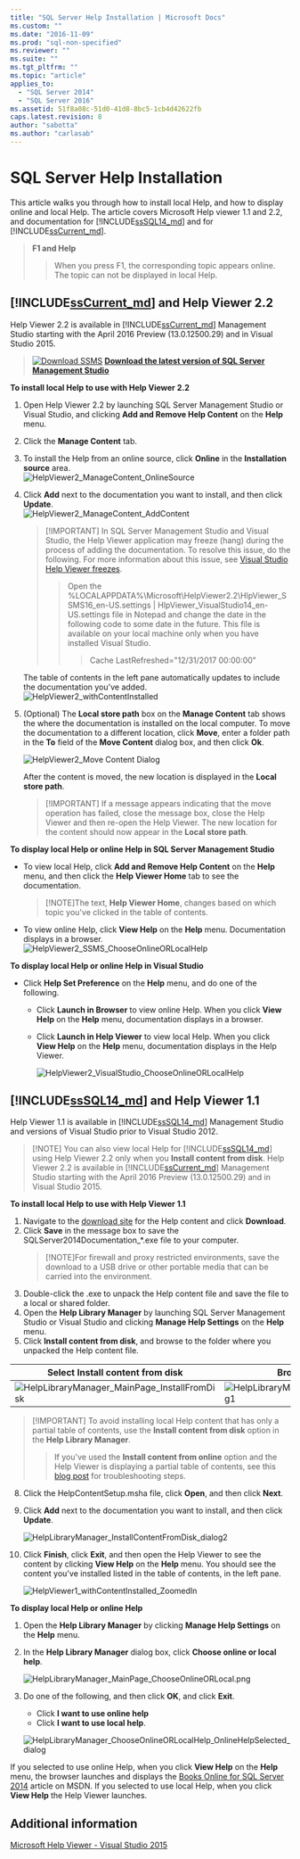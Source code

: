 ```yaml
---
title: "SQL Server Help Installation | Microsoft Docs"
ms.custom: ""
ms.date: "2016-11-09"
ms.prod: "sql-non-specified"
ms.reviewer: ""
ms.suite: ""
ms.tgt_pltfrm: ""
ms.topic: "article"
applies_to: 
  - "SQL Server 2014"
  - "SQL Server 2016"
ms.assetid: 51f8a08c-51d0-41d8-8bc5-1cb4d42622fb
caps.latest.revision: 8
author: "sabotta"
ms.author: "carlasab"
---
```

# SQL Server Help Installation
  
  
  
This article walks you through how to install local Help, and how to display online and local Help. The article covers Microsoft Help viewer 1.1 and 2.2, and documentation for [!INCLUDE[ssSQL14_md](../includes/sssql14-md.md)] and for [!INCLUDE[ssCurrent_md](../includes/sscurrent-md.md)]. 

>**F1 and Help**
>>When you press F1, the corresponding topic appears online. The topic can not be displayed in local Help.

## [!INCLUDE[ssCurrent_md](../includes/sscurrent-md.md)] and Help Viewer 2.2  
Help Viewer 2.2 is available in [!INCLUDE[ssCurrent_md](../includes/sscurrent-md.md)]  Management Studio starting with the April 2016 Preview (13.0.12500.29) and in Visual Studio 2015.  

> [![Download SSMS](../release-notes/media/download.png)](https://msdn.microsoft.com/library/mt238290.aspx) **[Download the latest version of SQL Server Management Studio](https://msdn.microsoft.com/library/mt238290.aspx)**  

**To install local Help to use with Help Viewer 2.2**  
1. Open Help Viewer 2.2 by launching SQL Server Management Studio or Visual Studio, and clicking **Add and Remove Help Content** on the **Help** menu.  
2. Click the **Manage Content** tab.  
3. To install the Help from an online source, click **Online** in the **Installation source** area.  
![HelpViewer2_ManageContent_OnlineSource](../release-notes/media/helpviewer2-managecontent-onlinesource.png)  
7. Click **Add** next to the documentation you want to install, and then click **Update**.  
![HelpViewer2_ManageContent_AddContent](../release-notes/media/helpviewer2-managecontent-addcontent.png)     
  
   >[!IMPORTANT] In SQL Server Management Studio and Visual Studio, the Help Viewer application may freeze (hang) during the process of adding the documentation. To resolve this issue, do the following. For more information about this issue, see [Visual Studio Help Viewer freezes](https://msdn.microsoft.com/library/mt654096.aspx).  
   >>Open the %LOCALAPPDATA%\Microsoft\HelpViewer2.2\HlpViewer_SSMS16_en-US.settings | HlpViewer_VisualStudio14_en-US.settings file in Notepad and change the date in the following code to some date in the future. This file is available on your local machine only when you have installed Visual Studio. 
   >>>Cache LastRefreshed="12/31/2017 00:00:00"  
  
    The table of contents in the left pane automatically updates to include the documentation you've added.  
![HelpViewer2_withContentInstalled](../release-notes/media/helpviewer2-withcontentinstalled.png)

1. (Optional) The **Local store path** box on the **Manage Content** tab shows the where the documentation is installed on the local computer. To move the documentation to a different location, click **Move**, enter a folder path in the **To** field of the **Move Content** dialog box, and then click **Ok**.

   ![HelpViewer2_Move Content Dialog](../release-notes/media/helpviewer2-move-content-dialog.png)

   After the content is moved, the new location is displayed in the **Local store path**.
      
   >[!IMPORTANT] If a message appears indicating that the move operation has failed, close the message box, close the Help Viewer and then re-open the Help Viewer. The new location for the content should now appear in the **Local store path**.   
  
**To display local Help or online Help in SQL Server Management Studio**  
* To view local Help, click **Add and Remove Help Content** on the **Help** menu, and then click the **Help Viewer Home** tab to see the documentation.  
    >[!NOTE]The text, **Help Viewer Home**, changes based on which topic you've clicked in the table of contents.   
* To view online Help, click **View Help** on the **Help** menu. Documentation displays in a browser.  
![HelpViewer2_SSMS_ChooseOnlineORLocalHelp](../release-notes/media/helpviewer2-ssms-chooseonlineorlocalhelp.png)  
  
  
**To display local Help or online Help in Visual Studio**  
* Click **Help Set Preference** on the **Help** menu, and do one of the following.  
   * Click **Launch in Browser** to view online Help. When you click **View Help** on the **Help** menu, documentation displays in a browser.  
   * Click **Launch in Help Viewer** to view local Help. When you click **View Help** on the **Help** menu, documentation displays in the Help Viewer.  
     
     ![HelpViewer2_VisualStudio_ChooseOnlineORLocalHelp](../release-notes/media/helpviewer2-visualstudio-chooseonlineorlocalhelp.png)  
  
  
## [!INCLUDE[ssSQL14_md](../includes/sssql14-md.md)] and Help Viewer 1.1  
 Help Viewer 1.1 is available in [!INCLUDE[ssSQL14_md](../includes/sssql14-md.md)] Management Studio and versions of Visual Studio prior to Visual Studio 2012.   
 
>[!NOTE] You can also view local Help for [!INCLUDE[ssSQL14_md](../includes/sssql14-md.md)] using Help Viewer 2.2 only when you **Install content from disk**. Help Viewer 2.2 is available in [!INCLUDE[ssCurrent_md](../includes/sscurrent-md.md)]  Management Studio starting with the April 2016 Preview (13.0.12500.29) and in Visual Studio 2015. 
   
**To install local Help to use with Help Viewer 1.1**  
1. Navigate to the [download site](https://www.microsoft.com/en-us/download/details.aspx?id=42557) for the Help content and click **Download**.  
2. Click **Save** in the message box to save the SQLServer2014Documentation_*.exe file to your computer.  
   >[!NOTE]For firewall and proxy restricted environments, save the download to a USB drive or other portable media that can be carried into the environment.   
3. Double-click the .exe to unpack the Help content file and save the file to a local or shared folder.  
4. Open the **Help Library Manager** by launching SQL Server Management Studio or Visual Studio and clicking **Manage Help Settings** on the **Help** menu.  
7. Click **Install content from disk**, and browse to the folder where you unpacked the Help content file.  
  
Select Install content from disk  |Browse to Help content file   
---------|---------  
![HelpLibraryManager_MainPage_InstallFromDisk](../release-notes/media/helplibrarymanager-mainpage-installfromdisk.png)    | ![HelpLibraryManager_InstallContentFromDisk_dialog1](../release-notes/media/helplibrarymanager-installcontentfromdisk-dialog1.png)          
  
>[!IMPORTANT] To avoid installing local Help content that has only a partial table of contents, use the **Install content from disk** option in the **Help Library Manager**.  
>>If you've used the **Install content from online** option and the Help Viewer is displaying a partial table of contents, see this [blog post](https://blogs.msdn.microsoft.com/womeninanalytics/2016/06/21/troubleshoot-local-help-for-sql-server-2014/) for troubleshooting steps.  
8. Click the HelpContentSetup.msha file, click **Open**, and then click **Next**.  
9. Click **Add** next to the documentation you want to install, and then click **Update**.  
  
   ![HelpLibraryManager_InstallContentFromDisk_dialog2](../release-notes/media/helplibrarymanager-installcontentfromdisk-dialog2.png)  
10. Click **Finish**, click **Exit**, and then open the Help Viewer to see the content by clicking **View Help** on the **Help** menu. You should see the content you've installed listed in the table of contents, in the left pane.  
  
    ![HelpViewer1_withContentInstalled_ZoomedIn](../release-notes/media/helpviewer1-withcontentinstalled-zoomedin.png)  
  
**To display local Help or online Help**  
1. Open the **Help Library Manager** by clicking **Manage Help Settings** on the **Help** menu.  
2. In the **Help Library Manager** dialog box, click **Choose online or local help**.  
  
   ![HelpLibraryManager_MainPage_ChooseOnlineORLocal.png](../release-notes/media/helplibrarymanager-mainpage-chooseonlineorlocal.png.png)  
3. Do one of the following, and then click **OK**, and click **Exit**.  
   * Click **I want to use online help**  
   * Click **I want to use local help**.  
  
   ![HelpLibraryManager_ChooseOnlineORLocalHelp_OnlineHelpSelected_dialog](../release-notes/media/helplibrarymanager-chooseonlineorlocalhelp-onlinehelpselected-dialog.png)  
  
If you selected to use online Help, when you click **View Help** on the **Help** menu, the browser launches and displays the [Books Online for SQL Server 2014](https://msdn.microsoft.com/library/ms130214(v=sql.120).aspx) article on MSDN. If you selected to use local Help, when you click **View Help** the Help Viewer launches.  

## Additional information
[Microsoft Help Viewer - Visual Studio 2015](https://msdn.microsoft.com/library/hh580782.aspx)
